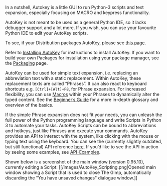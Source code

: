 In a nutshell, Autokey is a little GUI to run Python-3 scripts and text expansion, especially focusing on MACRO and keypress functionality.

AutoKey is not meant to be used as a general Python IDE, so it lacks debugger support and a lot more.
If you wish, you can use your favourite Python IDE to edit your AutoKey scripts.

To see, if your Distribution packages AutoKey, please see [this page](https://github.com/autokey/autokey/wiki/Current-Linux-distributions-shipping-AutoKey).

Refer to [Installing AutoKey](https://github.com/autokey/autokey/wiki/Installing) for instructions to install AutoKey. If you want to build your own Packages for installation using your package manager, see the [Packaging](https://github.com/autokey/autokey/wiki/Packaging) page.

AutoKey can be used for simple text expansion, i.e. replacing an abbreviation text with a static replacement. Within AutoKey, these replacement texts are called “Phrases”. It can also react to keyboard shortcuts e.g. `[Ctrl]+[Alt]+F8`, for Phrase expansion.
For increased flexibility, you can use [Macros](https://github.com/autokey/autokey/wiki/Dynamic-Phrases,-Using-Macros-as-placeholders-in-Phrases) within your Phrases to dynamically alter the typed content. See the [Beginner’s Guide](https://github.com/autokey/autokey/wiki/Beginners-Guide) for a more in-depth glossary and overview of the basics.

If the simple Phrase expansion does not fit your needs, you can unleash the full power of the Python programming language and write Scripts in Python 3 to automate your tasks. AutoKey Scripts can be bound to abbreviations and hotkeys, just like Phrases and execute your commands. AutoKey provides an API to interact with the system, like clicking with the mouse or typing text using the keyboard. You can see the (currently slightly outdated, but still functional) API reference [here](https://autokey.github.io/). If you’d like to see the API in action by seeing some examples, see [API-Examples](https://github.com/autokey/autokey/wiki/API-Examples).

Shown below is a screenshot of the main window (version 0.95.10), currently editing a Script:
[[/images/AutoKey_Scripting.png|Opened main window showing a Script that is used to close The Gimp, automatically discarding the "You have unsaved changes" dialogue window.]]